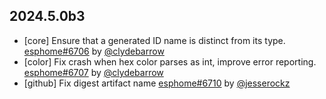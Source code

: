 ## 2024.5.0b3

- [core] Ensure that a generated ID name is distinct from its type. [esphome#6706](https://github.com/esphome/esphome/pull/6706) by [@clydebarrow](https://github.com/clydebarrow)
- [color] Fix crash when hex color parses as int, improve error reporting. [esphome#6707](https://github.com/esphome/esphome/pull/6707) by [@clydebarrow](https://github.com/clydebarrow)
- [github] Fix digest artifact name [esphome#6710](https://github.com/esphome/esphome/pull/6710) by [@jesserockz](https://github.com/jesserockz)

